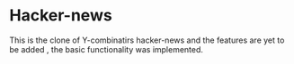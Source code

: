 # Hacker-news

This is the clone of Y-combinatirs hacker-news and the features are yet to be added , the basic functionality was implemented.

